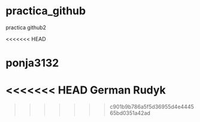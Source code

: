 # practica_github
practica github2

<<<<<<< HEAD

ponja3132
=======

<<<<<<< HEAD
German Rudyk
=======
>>>>>>> c901b9b786a5f5d36955d4e444565bd0351a42ad
